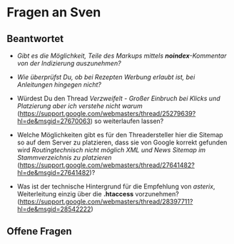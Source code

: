 # Fragen an Sven

## Beantwortet

- *Gibt es die Möglichkeit, Teile des Markups mittels **noindex**-Kommentar von der Indizierung auszunehmen?*

- *Wie überprüfst Du, ob bei Rezepten Werbung erlaubt ist, bei Anleitungen hingegen nicht?*

- Würdest Du den Thread *Verzweifelt - Großer Einbruch bei Klicks und Platzierung aber ich verstehe nicht warum* (https://support.google.com/webmasters/thread/25279639?hl=de&msgid=27670063) so weiterlaufen lassen?

- Welche Möglichkeiten gibt es für den Threadersteller hier die Sitemap so auf dem Server zu platzieren, dass sie von Google korrekt gefunden wird *Routingtechnisch nicht möglich XML und News Sitemap im Stammverzeichnis zu platzieren* (https://support.google.com/webmasters/thread/27641482?hl=de&msgid=27641482)?

- Was ist der technische Hintergrund für die Empfehlung von *asterix*, Weiterleitung einzig über die **.htaccess** vorzunehmen?
(https://support.google.com/webmasters/thread/28397711?hl=de&msgid=28542222)

## Offene Fragen
